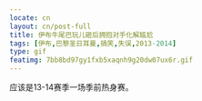 ```yaml
---
locate: cn
layout: cn/post-full
title: 伊布牛尾巴玩儿砸后拥抱对手化解尴尬
tags: [伊布,巴黎圣日耳曼,搞笑,失误,2013-2014]
type: gif
featimg: 7bb8bd97gy1fxb5xaqnh9g20dw07ux6r.gif
---
```


应该是13-14赛季一场季前热身赛。
